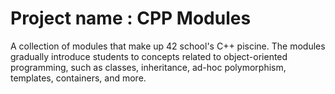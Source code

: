 # Project name : CPP Modules

A collection of modules that make up 42 school's C++ piscine. The modules gradually introduce students to concepts related to object-oriented programming, such as classes, inheritance, ad-hoc polymorphism, templates, containers, and more.
